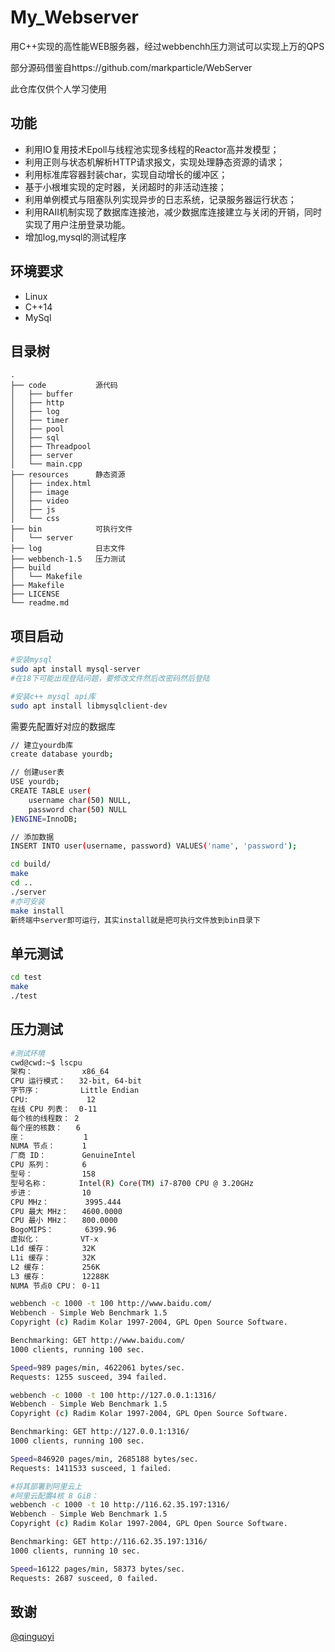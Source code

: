 # My_Webserver

用C++实现的高性能WEB服务器，经过webbenchh压力测试可以实现上万的QPS

部分源码借鉴自https://github.com/markparticle/WebServer 

此仓库仅供个人学习使用

## 功能

* 利用IO复用技术Epoll与线程池实现多线程的Reactor高并发模型；
* 利用正则与状态机解析HTTP请求报文，实现处理静态资源的请求；
* 利用标准库容器封装char，实现自动增长的缓冲区；
* 基于小根堆实现的定时器，关闭超时的非活动连接；
* 利用单例模式与阻塞队列实现异步的日志系统，记录服务器运行状态；
* 利用RAII机制实现了数据库连接池，减少数据库连接建立与关闭的开销，同时实现了用户注册登录功能。
* 增加log,mysql的测试程序 

## 环境要求

* Linux
* C++14
* MySql

## 目录树

```
.
├── code           源代码
│   ├── buffer
│   ├── http
│   ├── log
│   ├── timer
│   ├── pool
│   ├── sql
│   ├── Threadpool
│   ├── server
│   └── main.cpp
├── resources      静态资源
│   ├── index.html
│   ├── image
│   ├── video
│   ├── js
│   └── css
├── bin            可执行文件
│   └── server
├── log            日志文件
├── webbench-1.5   压力测试
├── build          
│   └── Makefile
├── Makefile
├── LICENSE
└── readme.md
```


## 项目启动
```bash
#安装mysql
sudo apt install mysql-server
#在18下可能出现登陆问题，要修改文件然后改密码然后登陆

#安装c++ mysql api库
sudo apt install libmysqlclient-dev
```
需要先配置好对应的数据库

```bash
// 建立yourdb库
create database yourdb;

// 创建user表
USE yourdb;
CREATE TABLE user(
    username char(50) NULL,
    password char(50) NULL
)ENGINE=InnoDB;

// 添加数据
INSERT INTO user(username, password) VALUES('name', 'password');
```

```bash
cd build/
make
cd ..
./server
#亦可安装
make install
新终端中server即可运行，其实install就是把可执行文件放到bin目录下
```

## 单元测试

```bash
cd test
make
./test
```

## 压力测试

```bash
#测试环境
cwd@cwd:~$ lscpu
架构：           x86_64
CPU 运行模式：   32-bit, 64-bit
字节序：         Little Endian
CPU:             12
在线 CPU 列表：  0-11
每个核的线程数： 2
每个座的核数：   6
座：             1
NUMA 节点：      1
厂商 ID：        GenuineIntel
CPU 系列：       6
型号：           158
型号名称：       Intel(R) Core(TM) i7-8700 CPU @ 3.20GHz
步进：           10
CPU MHz：        3995.444
CPU 最大 MHz：   4600.0000
CPU 最小 MHz：   800.0000
BogoMIPS：       6399.96
虚拟化：         VT-x
L1d 缓存：       32K
L1i 缓存：       32K
L2 缓存：        256K
L3 缓存：        12288K
NUMA 节点0 CPU： 0-11

webbench -c 1000 -t 100 http://www.baidu.com/
Webbench - Simple Web Benchmark 1.5
Copyright (c) Radim Kolar 1997-2004, GPL Open Source Software.

Benchmarking: GET http://www.baidu.com/
1000 clients, running 100 sec.

Speed=989 pages/min, 4622061 bytes/sec.
Requests: 1255 susceed, 394 failed.

webbench -c 1000 -t 100 http://127.0.0.1:1316/
Webbench - Simple Web Benchmark 1.5
Copyright (c) Radim Kolar 1997-2004, GPL Open Source Software.

Benchmarking: GET http://127.0.0.1:1316/
1000 clients, running 100 sec.

Speed=846920 pages/min, 2685188 bytes/sec.
Requests: 1411533 susceed, 1 failed.

#将其部署到阿里云上
#阿里云配置4核 8 GiB：
webbench -c 1000 -t 10 http://116.62.35.197:1316/ 
Webbench - Simple Web Benchmark 1.5
Copyright (c) Radim Kolar 1997-2004, GPL Open Source Software.

Benchmarking: GET http://116.62.35.197:1316/
1000 clients, running 10 sec.

Speed=16122 pages/min, 58373 bytes/sec.
Requests: 2687 susceed, 0 failed.

```
## 致谢

[@qinguoyi](https://github.com/qinguoyi/TinyWebServer)

